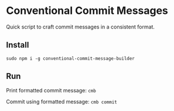 # Conventional Commit Messages

Quick script to craft commit messages in a consistent format.

## Install

```sudo npm i -g conventional-commit-message-builder```

## Run

Print formatted commit message:
```cmb```

Commit using formatted message:
```cmb commit```
